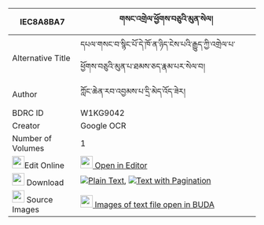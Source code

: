 |IEC8A8BA7|གསང་འགྲེལ་ཕྱོགས་བཅུའི་མུན་སེལ། 
| --- | --- 
|Alternative Title |དཔལ་གསང་བ་སྙིང་པོ་དེ་ཁོ་ན་ཉིད་ངེས་པའི་རྒྱུད་ཀྱི་འགྲེལ་པ་ཕྱོགས་བཅུའི་མུན་པ་ཐམས་ཅད་རྣམ་པར་སེལ་བ།
|Author| ཀློང་ཆེན་རབ་འབྱམས་པ་དྲི་མེད་འོད་ཟེར།
|BDRC ID | W1KG9042
|Creator | Google OCR
|Number of Volumes| 1
|<img width="25" src="https://img.icons8.com/color/25/000000/edit-property.png">Edit Online| [<img width="25" src="https://avatars.githubusercontent.com/u/45091458?s=200&v=4"> Open in Editor](http://editor.openpecha.org/IEC8A8BA7)
|<img width="25" src="https://img.icons8.com/fluent/48/000000/download-2.png"/>  Download | [![](https://img.icons8.com/color/20/000000/txt.png)Plain Text](https://github.com/Openpecha/IEC8A8BA7/releases/download/v2/sang_drel_chok_chu_i_munsel_plain_IEC8A8BA7.zip), [![](https://img.icons8.com/color/20/000000/txt.png)Text with Pagination](https://github.com/Openpecha/IEC8A8BA7/releases/download/v2/sang_drel_chok_chu_i_munsel_pages_IEC8A8BA7.zip)
|<img width="25" src="https://img.icons8.com/plasticine/100/000000/pictures-folder.png"/>  Source Images | [<img width="25" src="https://library.bdrc.io/icons/BUDA-small.svg"> Images of text file open in BUDA](https://library.bdrc.io/show/bdr:W1KG9042)